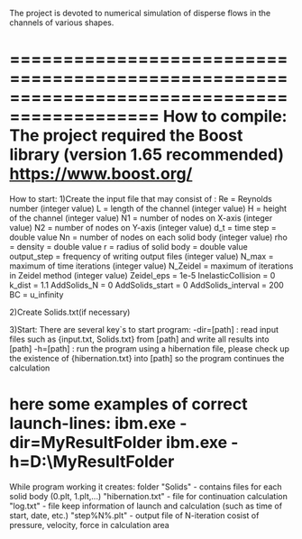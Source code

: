 The project is devoted to numerical simulation of disperse flows in the channels of various shapes.



============================================================================================
How to compile:
The project required the Boost library (version 1.65 recommended) https://www.boost.org/ 
============================================================================================
How to start:
1)Create the input file that may consist of :
Re 					= 	Reynolds number (integer value)
L 					= 	length of the channel (integer value)
H 					= 	height of the channel (integer value)
N1					= 	number of nodes on X-axis (integer value)
N2 					=	number of nodes on Y-axis (integer value)
d_t 				= 	time step = double value
Nn 					= 	number of nodes on each solid body (integer value)
rho 				= 	density = double value
r					= 	radius of solid body = double value
output_step 		=	frequency of writing output files (integer value)
N_max 				=	maximum of time iterations (integer value)
N_Zeidel			=	maximum of iterations in Zeidel method (integer value)
Zeidel_eps 			=	 1e-5
InelasticCollision 	=	 0
k_dist 				=	 1.1
AddSolids_N 		=	 0
AddSolids_start 	=	 0
AddSolids_interval 	=	 200
BC 					=	 u_infinity

2)Create Solids.txt(if necessary)

3)Start:
There are several key`s to start program:
 -dir=[path] : read input files such as {input.txt, Solids.txt} from [path] and write all results into [path]
 -h=[path]   : run the program using a hibernation file, please check up the existence of {hibernation.txt} into [path]
				so the program continues the calculation
				
here some examples of correct launch-lines:
ibm.exe -dir=MyResultFolder
ibm.exe -h=D:\MyResultFolder			
==================================================================================================
While program working it creates: 
folder "Solids" 	-	contains files for each solid body (0.plt, 1.plt,...)
"hibernation.txt" 	-	file for continuation calculation
"log.txt" 			- 	file keep information of launch and calculation (such as time of start, date, etc.)
"step%N%.plt" 		-	output file of N-iteration cosist of pressure, velocity, force in calculation area   